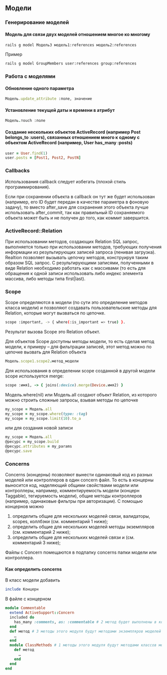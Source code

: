 ## Модели
### Генерирование моделей
#### Модель для связи двух моделей отношением многое ко многому
```bash
rails g model Модель3 модель1:references модель2:references
```
Пример
```bash
rails g model GroupMembers user:references group:references
```
### Работа с моделями
#### Обновление одного параметра
```ruby
Модель.update_attribute :поле, значение
```
#### Установление текущей даты и времени в атрибут
```ruby
Модель.тouch :поле
```
#### Создание нескольких объектов ActiveRecord (например Post belongs_to :users), связанных отношением много к одному с объектом ActiveRecord (например, User has_many :posts)
```ruby
user = User.find(1)
user.posts = [Post1, Post2, PostN]
```
### Callbacks
Использования callback следует избегать (плохой стиль программирования).

Если при сохранении объекта в callback он тут же будет использован (например, его ID будет передан в качестве параметра в фоновую задачу), то вместо after_save для сохранения этого объекта лучше использовать after_commit, так как правильный ID сохраняемого объекта может быть и не получен до того, как коммит завершится.

### ActiveRecord::Relation
При использовании методов, создающих Relation SQL запрос, выполняется только при использовании методов, требующих получения информации из результирующих записей запроса (ленивая загрузка).
Realtion позволяет вызывать цепочку методов, конструируя таким образом SQL запрос.
С результирующими записями, полученными в виде Relation необходимо работать как с массивами (то есть для обращения к одной записи использовать либо индекс элемента массива, либо методы типа first|last).
### Scope
Scope определяются в модели (по сути это определение методов класса модели) и позволяют создавать пользовательские методы для Relation, которые могут вызваться по цепочке.
```bash
scope :important, -> { where(:is_important => true) }.
```
Результат вызова Scope это Relation объект.

Для объектов Scope доступны методы модели, то есть сделав метод модели, к примеру – для фильтрации записей, этот метод можно по цепочке вызвать для Relation объекта
```ruby
Модель.scope1.scope2.метод_модели
```
Для использования в определении scope созданной в другой модели scope используется merge:
```ruby
scope :имя1, -> { joins(:device).merge(Device.имя2) }
```
Модель.where(nil) или Модель.all создают объект Relation, из которого можно строить сложные запросы, взывая методы по цепочке
```ruby
my_scope = Модель.all
my_scope = my_scope.where(type: :tag)
my_scope = my_scope.limit(10).to_a
```
или для создания новой записи
```ruby
my_scope = Модель.all
@ресурс = my_scope.build
@ресурс.attributes = my_params
@ресурс.save
```
### Concerns
Concerns (концерны) позволяют вынести одинаковый код из разных моделей или контроллеров в один concern файл. То есть в концерны выносится код, наделяющий общими свойствами модели или контроллеры, например, комментируемость модели (концерн Taggable), тегируемость модели), общие методы контроллеров (например, одинаковые фильтры при авторизации).
С помощью концернов можно
1) определить общие для нескольких моделей связи, валидаторы, scopes, коллбэки (см. комментарий 1 ниже);
2) определить общие для нескольких моделей методы экземпляров (см. комментарий 2 ниже);
3) определить общие для нескольких моделей связи и (см. комментарий 3 ниже);

Файлы с Concern помещаются в подпапку concerns папки модели или контроллера.

#### Как определить concerns
В класс модели добавить
```ruby
include Концерн
```
В файле с концерном
```ruby
module Commentable
  extend ActiveSupport::Concern
  included do
    has_many :comments, as: :commentable # 2 метод будет выполнены в контексте класса модели
  end
  def метод # 3 методы этого модуля будут методами экземпляров моделей
    …
  end
  module ClassMethods # 1 методы этого модуля будут методами классов моделей
    def метод
      …
    end
  end
end
```
